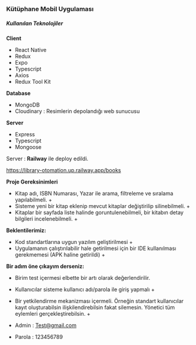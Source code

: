 ### Kütüphane Mobil Uygulaması
##### Kullanılan Teknolojiler 

**Client**
* React Native 
* Redux 
* Expo 
* Typescript 
* Axios
* Redux Tool Kit

**Database**
* MongoDB 
* Cloudinary : Resimlerin depolandığı web sunucusu 

**Server**
* Express 
* Typescript
* Mongoose

Server : **Railway** ile deploy edildi. 

https://library-otomation.up.railway.app/books

**Proje Gereksinimleri**
* Kitap adı, ISBN Numarası, Yazar ile arama, filtreleme ve sıralama yapılabilmeli. +
* Sisteme yeni bir kitap eklenip mevcut kitaplar değiştirilip silinebilmeli. + 
* Kitaplar bir sayfada liste halinde goruntulenebilmeli, bir kitabın
detay bilgileri incelenebilmeli. + 

**Beklentilerimiz:**
* Kod standartlarına uygun yazılım geliştirilmesi + 
* Uygulamanın çalıştırılabilir hale getirilmesi için bir IDE
kullanılması gerekmemesi (APK haline getirildi) +

**Bir adım öne çıkayım derseniz:**
* Birim test içermesi elbette bir artı olarak değerlendirilir. 
* Kullanıcılar sisteme kullanıcı adı/parola ile giriş yapmalı +
* Bir yetkilendirme mekanizması içermeli. Örneğin standart kullanıcılar
kayıt oluşturabilsin ilişkilendirebilsin fakat silemesin. Yönetici tüm
eylemleri gerçekleştirebilsin. +

* Admin : Test@gmail.com
* Parola : 123456789
